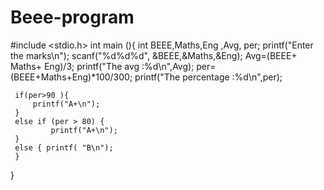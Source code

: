 # Beee-program
#include <stdio.h>
int main (){
    int BEEE,Maths,Eng ,Avg, per;
    printf("Enter the marks\n");
    scanf("%d%d%d", &BEEE,&Maths,&Eng);
    Avg=(BEEE+ Maths+ Eng)/3;
    printf("The avg :%d\n",Avg);
    per=(BEEE+Maths+Eng)*100/300;
    printf("The percentage :%d\n",per);
     
     if(per>90 ){
         printf("A+\n");
     }
     else if (per > 80) {
             printf("A+\n");
     }
     else { printf( "B\n");
     }
}
